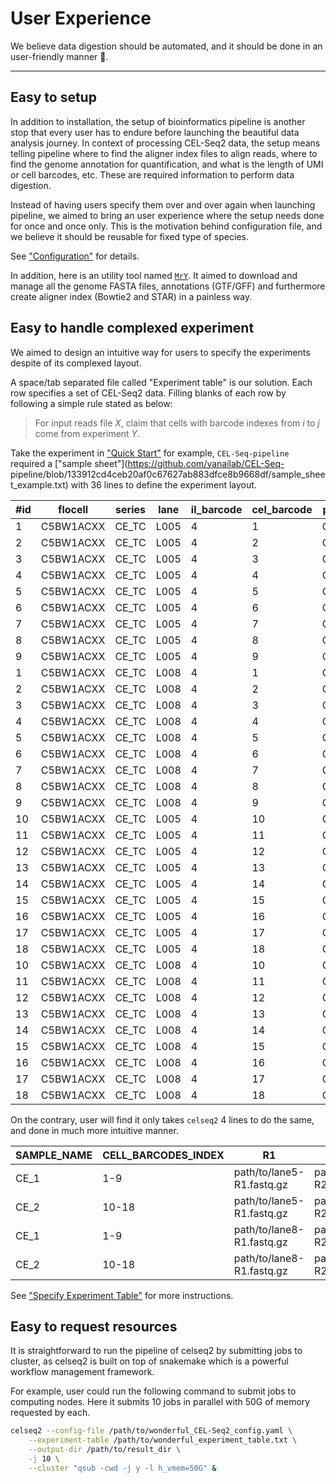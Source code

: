 # User Experience

We believe data digestion should be automated, and it should be done in an
user-friendly manner :key:.

---

## Easy to setup

In addition to installation, the setup of bioinformatics pipeline is another stop
that every user has to endure before launching the beautiful data analysis
journey. In context of processing CEL-Seq2 data, the setup means
telling pipeline where to find the aligner index files to align reads, where to
find the genome annotation for quantification, and what is the length of UMI or
cell barcodes, etc. These are required information to perform data digestion.

Instead of having users specify them over and over again when launching pipeline,
we aimed to bring an user experience where the setup needs done for once and
once only. This is the motivation behind configuration file, and we believe it
should be reusable for fixed type of species.

See ["Configuration"](../user_guide/setup_config.md) for details.

In addition, here is an utility tool named
[`MrY`](https://github.com/Puriney/MrY). It aimed to download and manage all the
genome FASTA files, annotations (GTF/GFF) and furthermore create aligner index
(Bowtie2 and STAR) in a painless way.

## Easy to handle complexed experiment

We aimed to design an intuitive way for users to specify the experiments
despite of its complexed layout.

A space/tab separated file called "Experiment table" is our solution. Each row
specifies a set of CEL-Seq2 data. Filling blanks of each row by following a
simple rule stated as below:

> For input reads file *X*, claim that cells with barcode indexes from *i* to *j*
come from experiment *Y*.

Take the experiment in ["Quick Start"](../index.md#quick-start) for example,
`CEL-Seq-pipeline` required a ["sample
sheet"](https://github.com/yanailab/CEL-Seq-
pipeline/blob/133912cd4ceb20af0c67627ab883dfce8b9668df/sample_sheet_example.txt)
with 36 lines to define the  experiment layout.

| #id   | flocell       | series    | lane  | il_barcode    | cel_barcode   | project   |
|-----  |-----------    |--------   |------ |------------   |-------------  |---------  |
| 1     | C5BW1ACXX     | CE_TC     | L005  | 4             | 1             | CE_1_1    |
| 2     | C5BW1ACXX     | CE_TC     | L005  | 4             | 2             | CE_1_2    |
| 3     | C5BW1ACXX     | CE_TC     | L005  | 4             | 3             | CE_1_3    |
| 4     | C5BW1ACXX     | CE_TC     | L005  | 4             | 4             | CE_1_4    |
| 5     | C5BW1ACXX     | CE_TC     | L005  | 4             | 5             | CE_1_5    |
| 6     | C5BW1ACXX     | CE_TC     | L005  | 4             | 6             | CE_1_6    |
| 7     | C5BW1ACXX     | CE_TC     | L005  | 4             | 7             | CE_1_7    |
| 8     | C5BW1ACXX     | CE_TC     | L005  | 4             | 8             | CE_1_8    |
| 9     | C5BW1ACXX     | CE_TC     | L005  | 4             | 9             | CE_1_9    |
| 1     | C5BW1ACXX     | CE_TC     | L008  | 4             | 1             | CE_1_1    |
| 2     | C5BW1ACXX     | CE_TC     | L008  | 4             | 2             | CE_1_2    |
| 3     | C5BW1ACXX     | CE_TC     | L008  | 4             | 3             | CE_1_3    |
| 4     | C5BW1ACXX     | CE_TC     | L008  | 4             | 4             | CE_1_4    |
| 5     | C5BW1ACXX     | CE_TC     | L008  | 4             | 5             | CE_1_5    |
| 6     | C5BW1ACXX     | CE_TC     | L008  | 4             | 6             | CE_1_6    |
| 7     | C5BW1ACXX     | CE_TC     | L008  | 4             | 7             | CE_1_7    |
| 8     | C5BW1ACXX     | CE_TC     | L008  | 4             | 8             | CE_1_8    |
| 9     | C5BW1ACXX     | CE_TC     | L008  | 4             | 9             | CE_1_9    |
| 10    | C5BW1ACXX     | CE_TC     | L005  | 4             | 10            | CE_2_1    |
| 11    | C5BW1ACXX     | CE_TC     | L005  | 4             | 11            | CE_2_2    |
| 12    | C5BW1ACXX     | CE_TC     | L005  | 4             | 12            | CE_2_3    |
| 13    | C5BW1ACXX     | CE_TC     | L005  | 4             | 13            | CE_2_4    |
| 14    | C5BW1ACXX     | CE_TC     | L005  | 4             | 14            | CE_2_5    |
| 15    | C5BW1ACXX     | CE_TC     | L005  | 4             | 15            | CE_2_6    |
| 16    | C5BW1ACXX     | CE_TC     | L005  | 4             | 16            | CE_2_7    |
| 17    | C5BW1ACXX     | CE_TC     | L005  | 4             | 17            | CE_2_8    |
| 18    | C5BW1ACXX     | CE_TC     | L005  | 4             | 18            | CE_2_9    |
| 10    | C5BW1ACXX     | CE_TC     | L008  | 4             | 10            | CE_2_1    |
| 11    | C5BW1ACXX     | CE_TC     | L008  | 4             | 11            | CE_2_2    |
| 12    | C5BW1ACXX     | CE_TC     | L008  | 4             | 12            | CE_2_3    |
| 13    | C5BW1ACXX     | CE_TC     | L008  | 4             | 13            | CE_2_4    |
| 14    | C5BW1ACXX     | CE_TC     | L008  | 4             | 14            | CE_2_5    |
| 15    | C5BW1ACXX     | CE_TC     | L008  | 4             | 15            | CE_2_6    |
| 16    | C5BW1ACXX     | CE_TC     | L008  | 4             | 16            | CE_2_7    |
| 17    | C5BW1ACXX     | CE_TC     | L008  | 4             | 17            | CE_2_8    |
| 18    | C5BW1ACXX     | CE_TC     | L008  | 4             | 18            | CE_2_9    |


On the contrary, user will find it only takes `celseq2` 4 lines to do the same,
and done in much more intuitive manner.

| SAMPLE_NAME               | CELL_BARCODES_INDEX   | R1                        | R2                        |
|-----------------------    |---------------------  |-------------------------  |-------------------------  |
| CE_1     | 1-9                   | path/to/lane5-R1.fastq.gz   | path/to/lane5-R2.fastq.gz   |
| CE_2     | 10-18                 | path/to/lane5-R1.fastq.gz   | path/to/lane5-R2.fastq.gz   |
| CE_1     | 1-9              | path/to/lane8-R1.fastq.gz   | path/to/lane8-R2.fastq.gz   |
| CE_2     | 10-18                 | path/to/lane8-R1.fastq.gz | path/to/lane8-R2.fastq.gz   |


See ["Specify Experiment Table"](../user_guide/experiment_table.md) for more
instructions.

## Easy to request resources

It is straightforward to run the pipeline of celseq2 by submitting jobs to
cluster, as celseq2 is built on top of snakemake which is a powerful workflow
management framework.

For example, user could run the following command to submit jobs to computing
nodes. Here it submits 10 jobs in parallel with 50G of memory requested by each.


``` bash
celseq2 --config-file /path/to/wonderful_CEL-Seq2_config.yaml \
    --experiment-table /path/to/wonderful_experiment_table.txt \
    --output-dir /path/to/result_dir \
    -j 10 \
    --cluster "qsub -cwd -j y -l h_vmem=50G" &
```


